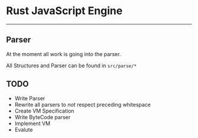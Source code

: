 # Rust JavaScript Engine

---

## Parser

At the moment all work is going into the parser.

All Structures and Parser can be found in `src/parse/*`

## TODO
- Write Parser
-   Rewrite all parsers to *not* respect preceding whitespace
- Create VM Specification
- Write ByteCode parser
- Implement VM
- Evalute
